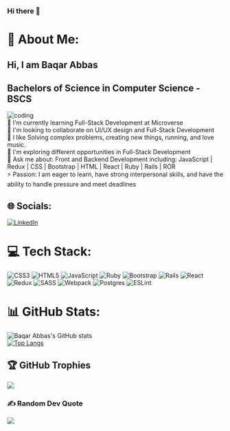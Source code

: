 ### Hi there 👋
# 💫 About Me:
## Hi, I am Baqar Abbas <br>
## Bachelors of Science in Computer Science - BSCS <br>

![coding](https://user-images.githubusercontent.com/30289772/208741012-2b7d9c93-0a2d-4e3d-af2d-e10bf319bbfd.gif)<br>
🌱 I'm currently learning Full-Stack Development at Microverse<br>👯 I'm looking to collaborate on UI/UX design and Full-Stack Development<br>🤔  I like Solving complex problems, creating new things, running, and love music. <br>🤩  I'm exploring different opportunities in Full-Stack Development<br>💬 Ask me about: Front and Backend Development including: JavaScript | Redux | CSS | Bootstrap | HTML | React | Ruby | Rails | ROR <br>⚡ Passion: I am eager to learn, have strong interpersonal skills, and have the ability to handle pressure and meet deadlines<br>


## 🌐 Socials:
[![LinkedIn](https://img.shields.io/badge/LinkedIn-%230077B5.svg?logo=linkedin&logoColor=white)](https://www.linkedin.com/in/baqarlinkedin/)

# 💻 Tech Stack:
![CSS3](https://img.shields.io/badge/css3-%231572B6.svg?style=plastic&logo=css3&logoColor=white) ![HTML5](https://img.shields.io/badge/html5-%23E34F26.svg?style=plastic&logo=html5&logoColor=white) ![JavaScript](https://img.shields.io/badge/javascript-%23323330.svg?style=plastic&logo=javascript&logoColor=%23F7DF1E) ![Ruby](https://img.shields.io/badge/ruby-%23CC342D.svg?style=plastic&logo=ruby&logoColor=white) ![Bootstrap](https://img.shields.io/badge/bootstrap-%23563D7C.svg?style=plastic&logo=bootstrap&logoColor=white) ![Rails](https://img.shields.io/badge/rails-%23CC0000.svg?style=plastic&logo=ruby-on-rails&logoColor=white) ![React](https://img.shields.io/badge/react-%2320232a.svg?style=plastic&logo=react&logoColor=%2361DAFB) ![Redux](https://img.shields.io/badge/redux-%23593d88.svg?style=plastic&logo=redux&logoColor=white) ![SASS](https://img.shields.io/badge/SASS-hotpink.svg?style=plastic&logo=SASS&logoColor=white) ![Webpack](https://img.shields.io/badge/webpack-%238DD6F9.svg?style=plastic&logo=webpack&logoColor=black) ![Postgres](https://img.shields.io/badge/postgres-%23316192.svg?style=plastic&logo=postgresql&logoColor=white) ![ESLint](https://img.shields.io/badge/ESLint-4B3263?style=plastic&logo=eslint&logoColor=white)
# 📊 GitHub Stats:
![Baqar Abbas's GitHub stats](https://github-readme-stats.vercel.app/api?username=baqar-abbas&show_icons=true&theme=radical)
<br/>
[![Top Langs](https://github-readme-stats.vercel.app/api/top-langs/?username=baqar-abbas&layout=compact)](https://github.com/baqar-abbas/github-readme-stats)

## 🏆 GitHub Trophies
![](https://github-profile-trophy.vercel.app/?username=baqar-abbas&theme=chalk&no-frame=false&no-bg=true&margin-w=4)

### ✍️ Random Dev Quote
![](https://quotes-github-readme.vercel.app/api?type=horizontal&theme=radical)
